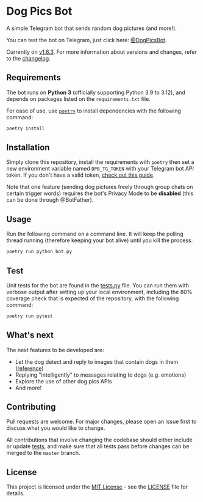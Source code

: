 # Dog Pics Bot

A simple Telegram bot that sends random dog pictures (and more!).

You can test the bot on Telegram, just click here: [@DogPicsBot](https://t.me/dogpicsbot).

Currently on [v1.6.3](https://github.com/aitorres/dogpicsbot/releases/tag/v1.6.3). For more information about versions and changes, refer to the [changelog](CHANGELOG.md).

## Requirements

The bot runs on **Python 3** (officially supporting Python 3.9 to 3.12), and depends on packages listed on the `requirements.txt` file.

For ease of use, use [`poetry`](https://python-poetry.org/) to install dependencies with the following command:

```bash
poetry install
```

## Installation

Simply clone this repository, install the requirements with `poetry` then set a new environment variable named `DPB_TG_TOKEN` with your Telegram bot API token. If you don't have a valid token, [check out this guide](https://core.telegram.org/bots).

Note that one feature (sending dog pictures freely through group chats on certain trigger words) requires the bot's Privacy Mode to be **disabled** (this can be done through @BotFather).

## Usage

Run the following command on a command line. It will keep the polling thread running (therefore keeping your bot alive) until you kill the process.

```bash
poetry run python bot.py
```

## Test

Unit tests for the bot are found in the [tests.py](tests.py) file. You can run them with verbose output after setting up your local environment, including the 80% coverage check that is expected of the repository, with the following command:

```bash
poetry run pytest
```

## What's next

The next features to be developed are:

- Let the dog detect and reply to images that contain dogs in them ([reference](https://towardsdatascience.com/a-dog-detector-and-breed-classifier-4feb99e1f852))
- Replying "intelligently" to messages relating to dogs (e.g. emotions)
- Explore the use of other dog pics APIs
- And more!

## Contributing

Pull requests are welcome. For major changes, please open an issue first to discuss what you would like to change.

All contributions that involve changing the codebase should either include or update [tests](tests.py), and make sure that all tests pass before changes can be merged to the `master` branch.

## License

This project is licensed under the [MIT License](LICENSE) - see the [LICENSE](LICENSE) file for details.
